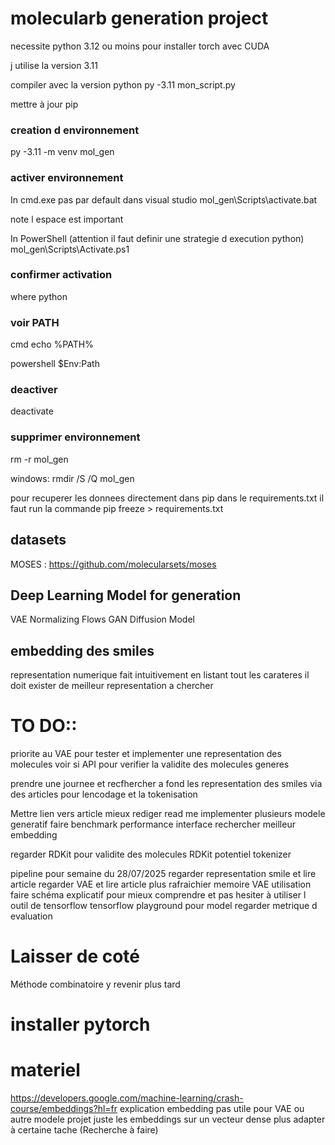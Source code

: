 # molecularb generation project


necessite python 3.12 ou moins pour installer torch avec CUDA

j utilise la version 3.11

compiler avec la version python 
py -3.11 mon_script.py

mettre à jour pip

### creation d environnement 

py -3.11 -m venv mol_gen

### activer environnement

In cmd.exe pas par default dans visual studio 
 mol_gen\Scripts\activate.bat

note l espace est important

In PowerShell (attention il faut definir une strategie d execution python)
mol_gen\Scripts\Activate.ps1

### confirmer activation

where python

### voir PATH

cmd
echo %PATH%

powershell
\$Env:Path 

### deactiver
deactivate

### supprimer environnement
rm -r mol_gen

windows: rmdir /S /Q mol_gen


pour recuperer les donnees directement dans pip dans le requirements.txt il faut run la commande
    pip freeze > requirements.txt

## datasets

MOSES : https://github.com/molecularsets/moses


## Deep Learning Model for generation

VAE
Normalizing Flows
GAN
Diffusion Model

## embedding des smiles

representation numerique fait intuitivement en listant tout les carateres il doit exister de meilleur representation a chercher

# TO DO::

priorite au VAE pour tester et implementer une representation des molecules
voir si API pour verifier la validite des molecules generes

prendre une journee et recfhercher a fond les representation des smiles via des articles pour lencodage et 
la tokenisation 

Mettre lien vers article
mieux rediger read me
implementer plusieurs modele generatif
faire benchmark performance
interface
rechercher meilleur embedding

regarder RDKit pour validite des molecules
RDKit potentiel tokenizer


pipeline pour semaine du 28/07/2025
regarder representation smile et lire article
regarder VAE et lire article plus rafraichier memoire VAE utilisation
faire schéma explicatif pour mieux comprendre et pas hesiter à utiliser l outil de tensorflow tensorflow playground pour model
regarder metrique d evaluation



# Laisser de coté 

Méthode combinatoire y revenir plus tard

# installer pytorch


# materiel

https://developers.google.com/machine-learning/crash-course/embeddings?hl=fr
explication embedding
pas utile pour VAE ou autre modele projet juste les embeddings sur un vecteur dense plus adapter à certaine tache (Recherche à faire)

